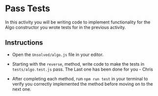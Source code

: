 # Pass Tests

In this activity you will be writing code to implement functionality for the Algo constructor you wrote tests for in the previous activity.

## Instructions

* Open the `Unsolved/algo.js` file in your editor.

* Starting with the `reverse`, method, write code to make the tests in `tests/algo.test.js` pass. The Last one has been done for you - Chris

* After completing each method, run `npm run test` in your terminal to verify you correctly implemented the method before moving on to the next one.
